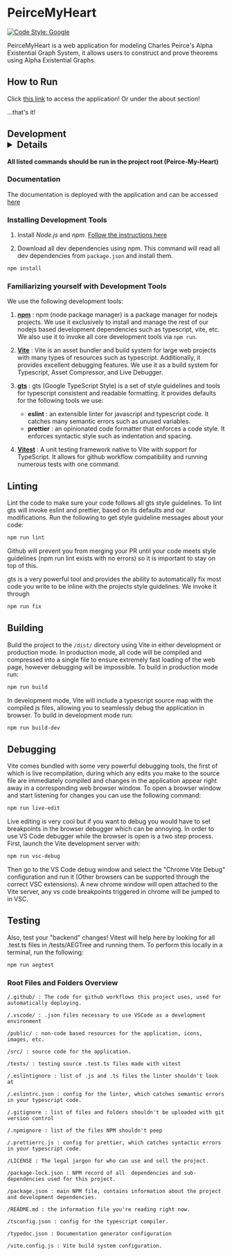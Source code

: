 # PeirceMyHeart

[![Code Style: Google](https://img.shields.io/badge/code%20style-google-blueviolet.svg)](https://github.com/google/gts)

PeirceMyHeart is a web application for modeling Charles Peirce's Alpha Existential Graph System,
it allows users to construct and prove theorems using Alpha Existential Graphs.

## How to Run

Click [this link](rairlab.github.io/Peirce-My-Heart/) to access the application! Or under the about
section!

...that's it!

## Development <details>

**All listed commands should be run in the project root (Peirce-My-Heart)**

### Documentation

The documentation is deployed with the application and can be accessed [here](https://rairlab.github.io/Peirce-My-Heart/docs/)

### Installing Development Tools

1. Install *Node.js* and *npm*. [Follow the instructions here](https://nodejs.org/en/download)

2. Download all dev dependencies using npm. This command will read all dev
dependencies from `package.json` and install them.
```bash
npm install 
```

### Familiarizing yourself with Development Tools

We use the following development tools: 

1. [**npm**](https://www.npmjs.com/) : npm (node package manager) is a package manager for nodejs projects. We use it exclusively
to install and manage the rest of our nodejs based development dependencies such as typescript, vite, etc.
We also use it to invoke all core development tools via `npm run`.

2. [**Vite**](https://vitejs.dev/) : Vite is an asset bundler and build system for large web projects with 
many types of resources such as typescript. Additionally, it provides excellent debugging features.
We use it as a build system for Typescript, Asset Compressor, and Live Debugger.

3. [**gts**](https://github.com/google/gts) : gts (Google TypeScript Style) is a set of style guidelines and tools for typescript
consistent and readable formatting. It provides defaults for the following tools we use:
    * **eslint** : an extensible linter for javascript and typescript code. It catches 
      many semantic errors such as unused variables.
    * **prettier** : an opinionated code formatter that enforces a code style. It enforces
      syntactic style such as indentation and spacing.

4. [**Vitest**](https://vitest.dev/) : A unit testing framework native to Vite with support for TypeScript. It allows for github workflow compatibility and running numerous tests with one command.


## Linting

Lint the code to make sure your code follows all gts style guidelines. To lint gts will invoke eslint and prettier, based
on its defaults and our modifications.
Run the following to get style guideline messages about your code:
```bash
npm run lint
```
Github will prevent you from merging your PR until your code meets style guidelines 
(npm run lint exists with no errors) so it is important to stay on top of this.

gts is a very powerful tool and provides the ability to automatically fix most code
you write to be inline with the projects style guidelines. We invoke it through
```bash
npm run fix
```

## Building
Build the project to the `/dist/` directory using Vite in either development or production mode.
In production mode, all code will be compiled and compressed into a single file to ensure extremely
fast loading of the web page, however debugging will be impossible. To build in production mode
run:
```bash
npm run build
```

In development mode, Vite will include a typescript source map with
the compiled js files, allowing you to seamlessly debug the application in browser. To build in
development mode run:
```bash
npm run build-dev
```

## Debugging

Vite comes bundled with some very powerful debugging tools, the first of which is live
recompilation, during which any edits you make to the source file are immediately compiled 
and changes in the application appear right away in a corresponding web browser window. To 
open a browser window and start listening for changes you can use the following command:
```bash
npm run live-edit
```
Live editing is very cool but if you want to debug you would have to set breakpoints in the browser
debugger which can be annoying. In order to use VS Code debugger while the browser is open is a
two step process. First, launch the Vite development server with:
```bash
npm run vsc-debug
```
Then go to the VS Code debug window and select the "Chrome Vite Debug" configuration and run it
(Other browsers can be supported through the correct VSC extensions). A new chrome window will
open attached to the Vite server, any vs code breakpoints triggered in chrome
will be jumped to in VSC.


## Testing

Also, test your "backend" changes! Vitest will help here by looking for all .test.ts files in /tests/AEGTree and running them.
To perform this locally in a terminal, run the following:
```bash
npm run aegtest
```
</details>

### Root Files and Folders Overview
```
/.github/ : The code for github workflows this project uses, used for automatically deploying.

/.vscode/ : .json files necessary to use VSCode as a development environment

/public/ : non-code based resources for the application, icons, images, etc.

/src/ : source code for the application.

/tests/ : testing source .test.ts files made with vitest

/.eslintignore : list of .js and .ts files the linter shouldn't look at

/.eslintrc.json : config for the linter, which catches semantic errors in your typescript code.

/.gitignore : list of files and folders shouldn't be uploaded with git version control

/.npmignore : list of the files NPM shouldn't peep

/.prettierrc.js : config for prettier, which catches syntactic errors in your typescript code.

/LICENSE : The legal jargon for who can use and sell the project.

/package-lock.json : NPM record of all  dependencies and sub-dependencies used for this project.

/package.json : main NPM file, contains information about the project and development dependencies.

/README.md : the information file you're reading right now.

/tsconfig.json : config for the typescript compiler.

/typedoc.json : Documentation generator configuration

/vite.config.js : Vite build system configuration.

```
